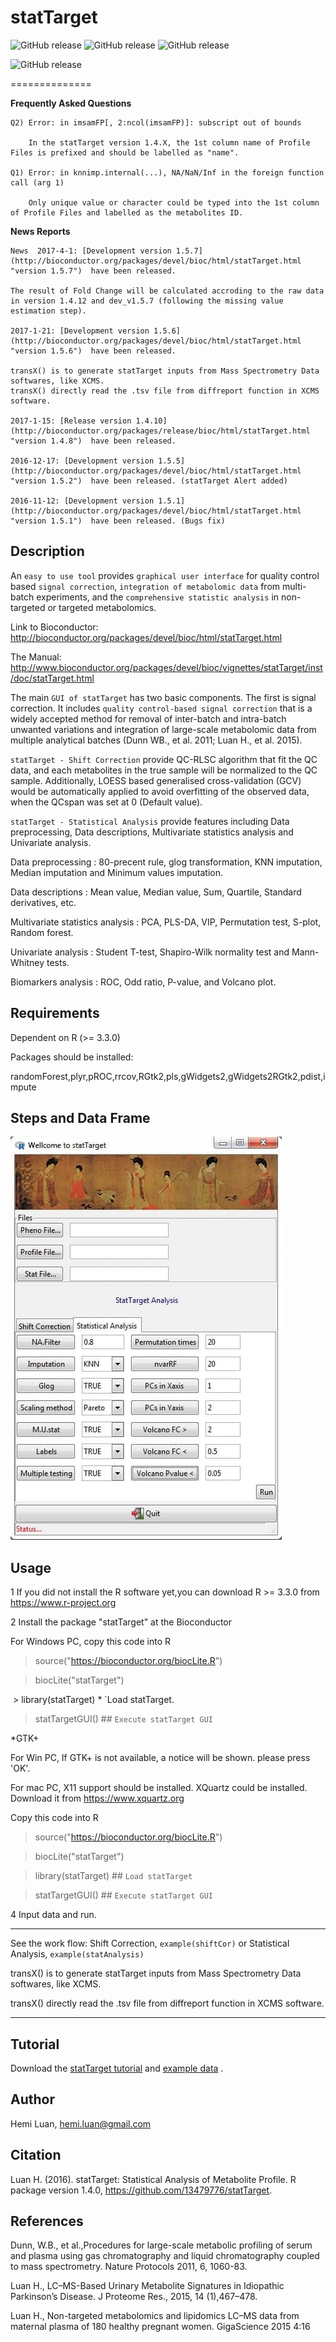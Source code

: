 # statTarget 

![GitHub release](https://img.shields.io/badge/statTarget-Good-blue.svg)
![GitHub release](https://img.shields.io/badge/releases-v%201.6.0-yellow.svg)
![GitHub release](https://img.shields.io/badge/downloads-top%2020%25-green.svg)

![GitHub release](https://img.shields.io/badge/Dependents-R%203.3.0%20-brightgreen.svg)

==============


**Frequently Asked Questions**
```
Q2) Error: in imsamFP[, 2:ncol(imsamFP)]: subscript out of bounds

    In the statTarget version 1.4.X, the 1st column name of Profile Files is prefixed and should be labelled as "name".

Q1) Error: in knnimp.internal(...), NA/NaN/Inf in the foreign function call (arg 1)

    Only unique value or character could be typed into the 1st column of Profile Files and labelled as the metabolites ID.

```
**News Reports**
```
News  2017-4-1: [Development version 1.5.7] (http://bioconductor.org/packages/devel/bioc/html/statTarget.html "version 1.5.7")  have been released.

The result of Fold Change will be calculated accroding to the raw data in version 1.4.12 and dev_v1.5.7 (following the missing value estimation step).

2017-1-21: [Development version 1.5.6] (http://bioconductor.org/packages/devel/bioc/html/statTarget.html "version 1.5.6")  have been released.

transX() is to generate statTarget inputs from Mass Spectrometry Data softwares, like XCMS.
transX() directly read the .tsv file from diffreport function in XCMS software.

2017-1-15: [Release version 1.4.10] (http://bioconductor.org/packages/release/bioc/html/statTarget.html "version 1.4.8")  have been released.

2016-12-17: [Development version 1.5.5] (http://bioconductor.org/packages/devel/bioc/html/statTarget.html "version 1.5.2")  have been released. (statTarget Alert added)

2016-11-12: [Development version 1.5.1] (http://bioconductor.org/packages/devel/bioc/html/statTarget.html "version 1.5.1")  have been released. (Bugs fix)
```
Description
-----------------

An `easy to use tool` provides `graphical user interface` for quality control based `signal correction`, `integration of metabolomic data` from multi-batch experiments, and the `comprehensive statistic analysis` in non-targeted or targeted metabolomics.


Link to Bioconductor: http://bioconductor.org/packages/devel/bioc/html/statTarget.html

The Manual: http://www.bioconductor.org/packages/devel/bioc/vignettes/statTarget/inst/doc/statTarget.html

The main `GUI of statTarget` has two basic components. The first is signal correction. It includes `quality control-based signal correction` that is a widely accepted method for removal of inter-batch and intra-batch unwanted variations and integration of large-scale metabolomic data from multiple analytical batches (Dunn WB., et al. 2011; Luan H., et al. 2015).

`statTarget - Shift Correction` provide QC-RLSC algorithm that fit the QC data, and each metabolites in the true sample will be normalized to the QC sample. Additionally, LOESS based generalised cross-validation (GCV) would be automatically applied to avoid overfitting of the observed data, when the QCspan was set at 0 (Default value).

`statTarget - Statistical Analysis` provide features including Data preprocessing, Data descriptions, Multivariate statistics analysis and Univariate analysis.


Data preprocessing : 80-precent rule, glog transformation, KNN imputation, Median imputation and Minimum values imputation.


Data descriptions : Mean value, Median value, Sum, Quartile, Standard derivatives, etc.


Multivariate statistics analysis : PCA, PLS-DA, VIP, Permutation test, S-plot, Random forest.


Univariate analysis : Student T-test, Shapiro-Wilk normality test and Mann-Whitney tests. 


Biomarkers analysis : ROC, Odd ratio, P-value, and Volcano plot.
 

Requirements
-----------------

Dependent on R (>= 3.3.0)

Packages should be installed:

randomForest,plyr,pROC,rrcov,RGtk2,pls,gWidgets2,gWidgets2RGtk2,pdist,impute

Steps and Data Frame
-----------------
![github](https://github.com/13479776/Picture/blob/master/statTarget.png "13479776")

Usage
-----------------

1 If you did not install the R software yet,you can download R >= 3.3.0  from https://www.r-project.org

2 Install the package "statTarget" at the Bioconductor
 
  For Windows PC, copy this code into R 
  
  > source("https://bioconductor.org/biocLite.R") 
  
  > biocLite("statTarget")
  
  > library(statTarget)  * `Load statTarget. 
    
  > statTargetGUI()  ## `Execute statTarget GUI` 
  
  *GTK+ 
  
  For Win PC, If GTK+ is not available, a notice will be shown. please press 'OK'.
  
  For mac PC,  X11 support should be installed. XQuartz could be installed. Download it from https://www.xquartz.org
  
  Copy this code into R
  
  > source("https://bioconductor.org/biocLite.R")
  
  > biocLite("statTarget")
  
  > library(statTarget)  ## `Load statTarget`
  
  > statTargetGUI()  ## `Execute statTarget GUI` 
  

4 Input data and run. 

***
See the work flow: Shift Correction, `example(shiftCor)` or Statistical Analysis, `example(statAnalysis)`


transX() is to generate statTarget inputs from Mass Spectrometry Data softwares, like XCMS.


transX() directly read the .tsv file from diffreport function in XCMS software.
***


Tutorial
-----------------

Download the [statTarget tutorial](https://raw.githubusercontent.com/13479776/Picture/master/%20statTarget_tutorial%20.pptx "statTarget tutorial .pptx") and [example data](https://github.com/13479776/Picture/blob/master/Data_example.zip "Data_example.zip") .


Author
-----------------

Hemi Luan, hemi.luan@gmail.com

Citation 
------------------
Luan H. (2016). statTarget: Statistical Analysis of Metabolite Profile. R package version 1.4.0, https://github.com/13479776/statTarget.

References
-----------------
Dunn, W.B., et al.,Procedures for large-scale metabolic profiling of serum and plasma using gas chromatography and liquid chromatography coupled to mass spectrometry. Nature Protocols 2011, 6, 1060-83.

Luan H., LC–MS-Based Urinary Metabolite Signatures in Idiopathic Parkinson’s Disease. J Proteome Res., 2015, 14 (1),467–478.

Luan H., Non-targeted metabolomics and lipidomics LC–MS data from maternal plasma of 180 healthy pregnant women. GigaScience 2015 4:16
